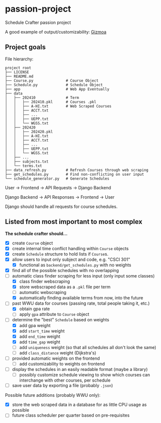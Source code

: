 # passion-project
Schedule Crafter passion project

A good example of output/customizability:
[Gizmoa](https://gizmoa.com/college-schedule-maker/)

## Project goals
File hierarchy:
```
project root
├── LICENSE
├── README.md
├── Course.py               # Course Object
├── Schedule.py             # Schedule Object
├── app                     # Web App Eventually
├── data
│   ├── 202410              # Term
│   │   ├── 202410.pkl      # Courses .pkl
│   │   ├── A-HI.txt        # Web Scraped Courses
│   │   ├── ACCT.txt
│   │   ├── ...
│   │   ├── UEPP.txt
│   │   └── WGSS.txt
│   ├── 202420
│   │   ├── 202420.pkl
│   │   ├── A-HI.txt
│   │   ├── ACCT.txt
│   │   ├── ...
│   │   ├── UEPP.txt
│   │   └── WGSS.txt
│   ├── ...
│   ├── subjects.txt
│   └── terms.txt
├── data_refresh.py         # Refresh Courses through web scraping
├── get_schedules.py        # Find non-conflicting on user input
└── schedule_generator.py   # Generate Schedules
```
User → Frontend → API Requests → Django Backend

Django Backend → API Responses → Frontend → User

Django should handle all requests for course schedules.

## Listed from most important to most complex
**The schedule crafter should...**

- [x] create `Course` object
- [x] create internal time conflict handling within `Course` objects
- [x] create `Schedule` structure to hold lists if `Course`s.
- [x] allow users to input only subject and code, e.g. "CSCI 301"
    - [x] functional as `backend/get_schedules.py` with no weights
- [x] find all of the possible schedules with no overlapping
- [ ] automatic class finder scraping for less input (only input some classes)
    - [x] class finder webscraping
    - [x] store webscraped data as a `.pkl` file per term
    - [ ] automatic webscraping
    - [x] automatically finding available terms from now, into the future
- [ ] past WWU data for courses (passing rate, total people taking it, etc.)
    - [x] obtain gpa rate
    - [ ] apply `gpa` attribute to `Course` object
- [ ] determine the "best" `Schedule` based on weights
    - [x] add gpa weight
    - [x] add `start_time` weight
    - [x] add `end_time` weight
    - [x] add `time_gap` weight
    - [ ] add `uniqueness` weight (so that all schedules all don't look the same)
    - [ ] add `class_distance` weight (Dijkstra's)
- [ ] provided automatic weights on the frontend
    - [ ] add customizability to weights on frontend
- [ ] display the schedules in an easily readable format (maybe a library)
    - [ ] possibly customize schedule viewing to show which courses can interchange with other courses, per schedule
- [ ] save user data by exporting a file (probably `.json`)

Possible future additions (probably WWU only):
- [x] store the web scraped data in a database for as little CPU usage as possible
- [ ] future class scheduler per quarter based on pre-requisites
